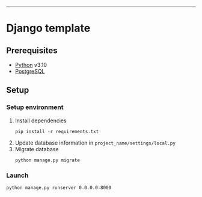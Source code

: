 
---

# Django template

## Prerequisites
- [Python](https://www.python.org/) v3.10
- [PostgreSQL](https://www.postgresql.org/)

## Setup

### Setup environment

1. Install dependencies
   ```
   pip install -r requirements.txt
   ```
2. Update database information in `project_name/settings/local.py`
3. Migrate database
   ```
   python manage.py migrate
   ```

### Launch
   ```
   python manage.py runserver 0.0.0.0:8000
   ```
